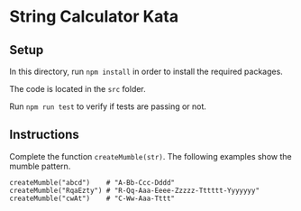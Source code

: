 # String Calculator Kata

## Setup

In this directory, run `npm install` in order to install the required packages.

The code is located in the `src` folder.

Run `npm run test` to verify if tests are passing or not.

## Instructions

Complete the function `createMumble(str)`. The following examples show the mumble pattern.

```
createMumble("abcd")    # "A-Bb-Ccc-Dddd"
createMumble("RqaEzty") # "R-Qq-Aaa-Eeee-Zzzzz-Tttttt-Yyyyyyy"
createMumble("cwAt")    # "C-Ww-Aaa-Tttt"
```
